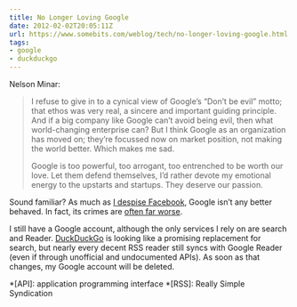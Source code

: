 ```yaml
---
title: No Longer Loving Google
date: 2012-02-02T20:05:11Z
url: https://www.somebits.com/weblog/tech/no-longer-loving-google.html
tags:
- google
- duckduckgo
---
```

Nelson Minar:

> I refuse to give in to a cynical view of Google’s “Don’t be evil” motto; that ethos was very real, a sincere and important guiding principle. And if a big company like Google can’t avoid being evil, then what world-changing enterprise can? But I think Google as an organization has moved on; they’re focussed now on market position, not making the world better. Which makes me sad.
>
> Google is too powerful, too arrogant, too entrenched to be worth our love. Let them defend themselves, I’d rather devote my emotional energy to the upstarts and startups. They deserve our passion.

Sound familiar? As much as [I despise Facebook][1], Google isn’t any better behaved. In fact, its crimes are [often far worse][2].

I still have a Google account, although the only services I rely on are search and Reader. [DuckDuckGo][3] is looking like a promising replacement for search, but nearly every decent RSS reader still syncs with Google Reader (even if through unofficial and undocumented APIs). As soon as that changes, my Google account will be deleted.

[1]: /2012/01/facebook
[2]: https://gizmodo.com/5605310/google-just-killed-net-neutrality
[3]: https://duckduckgo.com/

*[API]: application programming interface
*[RSS]: Really Simple Syndication
